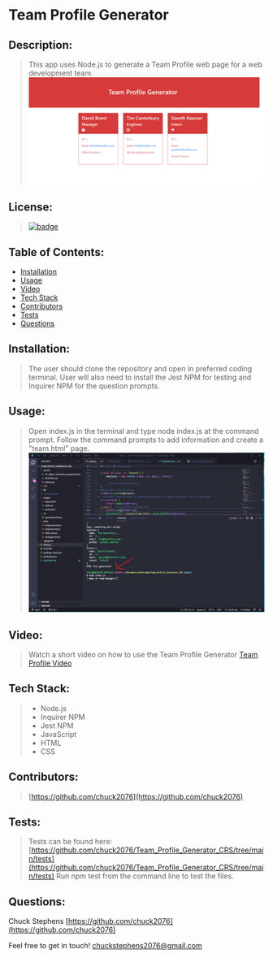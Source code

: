 # Team Profile Generator
## Description:
 > This app uses Node.js to generate a Team Profile web page for a web development team. 
 >![TeamProfileGenerator](./Assets/team.png)
## License: 
 > [![badge](https://img.shields.io/badge/license-MIT-brightgreen)](MIT)
## Table of Contents:

- [Installation](https://github.com/chuck2076/Team_Profile_Generator_CRS#installation)
- [Usage](https://github.com/chuck2076/Team_Profile_Generator_CRS#usage)
- [Video](https://github.com/chuck2076/Team_Profile_Generator_CRS#video)
- [Tech Stack](https://github.com/chuck2076/Team_Profile_Generator_CRS#tech-stack)
- [Contributors](https://github.com/chuck2076/Team_Profile_Generator_CRS#contributors)
- [Tests](https://github.com/chuck2076/Team_Profile_Generator_CRS#tests)
- [Questions](https://github.com/chuck2076/Team_Profile_Generator_CRS#questions)
## Installation:
 > The user should clone the repository and open in preferred coding terminal. User will also need to install the Jest NPM for testing and Inquirer NPM for the question prompts.
## Usage:
 > Open index.js in the terminal and type node index.js at the command prompt. Follow the command prompts to add information and create a "team.html" page.
 > ![Terminal Screenshot](./Assets/terminalscreen.png)
 ## Video: 
 > Watch a short video on how to use the Team Profile Generator [Team Profile Video](https://drive.google.com/file/d/1g3sBRRxBy5ubPMcpiEC1quq0Cnxza7UB/view)
## Tech Stack:
 > * Node.js 
 > * Inquirer NPM  
 > * Jest NPM  
 > * JavaScript
 > * HTML
 > * CSS  
## Contributors:
 > [https://github.com/chuck2076](https://github.com/chuck2076)
## Tests:
 >Tests can be found here: [https://github.com/chuck2076/Team_Profile_Generator_CRS/tree/main/tests](https://github.com/chuck2076/Team_Profile_Generator_CRS/tree/main/tests) Run npm test from the command line to test the files.
## Questions:
 Chuck Stephens 
 [https://github.com/chuck2076](https://github.com/chuck2076) 

Feel free to get in touch! 
 [chuckstephens2076@gmail.com](mailto:chuckstephens2076@gmail.com)

